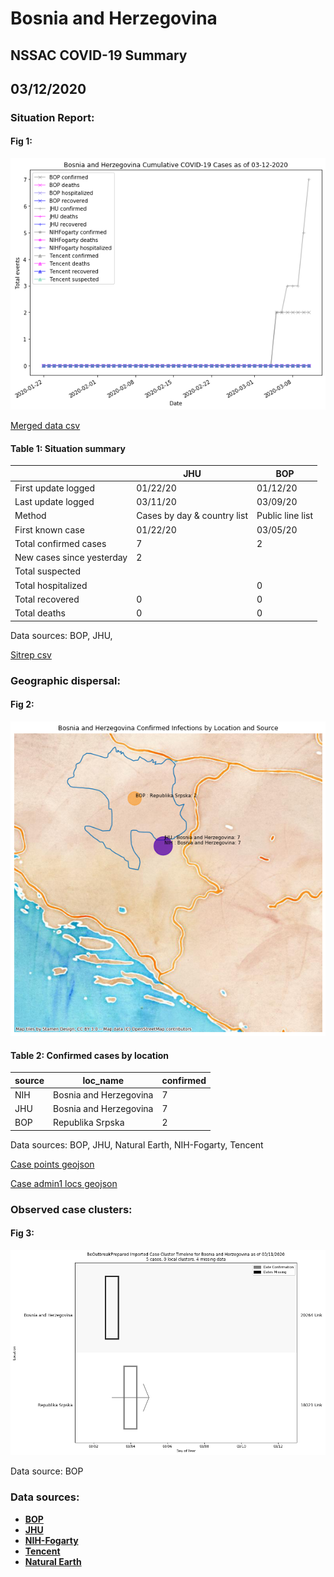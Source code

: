 # Bosnia and Herzegovina
## NSSAC COVID-19 Summary
## 03/12/2020



### Situation Report:
#### Fig 1:
![Bosnia and Herzegovina cases](../merged_histories/Bosnia_and_Herzegovina_merged_histories.png)

[Merged data csv](https://github.com/SchlittDataSci/SchlittDataSci.github.io/blob/master/data/tables/Bosnia_and_Herzegovina_merged_daily.csv)

#### Table 1: Situation summary


|                           | JHU                         | BOP              |
|---------------------------|-----------------------------|------------------|
| First update logged       | 01/22/20                    | 01/12/20         |
| Last update logged        | 03/11/20                    | 03/09/20         |
| Method                    | Cases by day & country list | Public line list |
| First known case          | 01/22/20                    | 03/05/20         |
| Total confirmed cases     | 7                           | 2                |
| New cases since yesterday | 2                           |                  |
| Total suspected           |                             |                  |
| Total hospitalized        |                             | 0                |
| Total recovered           | 0                           | 0                |
| Total deaths              | 0                           | 0                |

Data sources: BOP, JHU, 


[Sitrep csv](https://github.com/SchlittDataSci/SchlittDataSci.github.io/blob/master/data/tables/Bosnia_and_Herzegovina_sitrep.csv)

### Geographic dispersal:
#### Fig 2:
![Bosnia and Herzegovina mapped](../case_locs/Bosnia_and_Herzegovina_case_locs.png)

#### Table 2: Confirmed cases by location


| source   | loc_name               |   confirmed |
|----------|------------------------|-------------|
| NIH      | Bosnia and Herzegovina |           7 |
| JHU      | Bosnia and Herzegovina |           7 |
| BOP      | Republika Srpska       |           2 |

Data sources: BOP, JHU, Natural Earth, NIH-Fogarty, Tencent


[Case points geojson](https://github.com/SchlittDataSci/SchlittDataSci.github.io/blob/master/data/shapes/Bosnia_and_Herzegovina_case_locs.geojson)

[Case admin1 locs geojson](https://github.com/SchlittDataSci/SchlittDataSci.github.io/blob/master/data/shapes/Bosnia_and_Herzegovina_admin1_locs.geojson)

### Observed case clusters:
#### Fig 3:
![Bosnia and Herzegovina cases](../cluster_analysis/Bosnia_and_Herzegovina_imported_cases_BOP.png)



Data source: BOP


### Data sources:
* **[BOP](https://github.com/beoutbreakprepared/nCoV2019)**
* **[JHU](https://github.com/CSSEGISandData/COVID-19)** 
* **[NIH-Fogarty](https://docs.google.com/spreadsheets/d/1jS24DjSPVWa4iuxuD4OAXrE3QeI8c9BC1hSlqr-NMiU/edit#gid=1187587451)** 
* **[Tencent](https://news.qq.com/zt2020/page/feiyan.htm)**
* **[Natural Earth](https://www.naturalearthdata.com/forums/forum/natural-earth-map-data/cultural-vectors/admin-1-states-provinces-and-their-boundaries/)**

<!-- Global site tag (gtag.js) - Google Analytics -->
<script async src="https://www.googletagmanager.com/gtag/js?id=UA-158816269-1"></script>
<script>
  window.dataLayer = window.dataLayer || [];
  function gtag(){dataLayer.push(arguments);}
  gtag('js', new Date());

  gtag('config', 'UA-158816269-1');
</script>